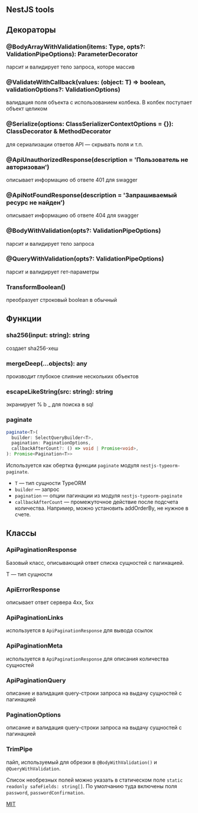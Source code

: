 ## NestJS tools

## Декораторы

### @BodyArrayWithValidation(items: Type<any>, opts?: ValidationPipeOptions): ParameterDecorator
парсит и валидирует тело запроса, которе массив

### @ValidateWithCallback<T>(values: (object: T) => boolean, validationOptions?: ValidationOptions)
валидация поля объекта с использованием колбека. В колбек поступает объект целиком

### @Serialize(options: ClassSerializerContextOptions = {}): ClassDecorator & MethodDecorator
для сериализации ответов API — скрывать поля и т.п.

### @ApiUnauthorizedResponse(description = 'Пользователь не авторизован')
описывает информацию об ответе 401 для swagger

### @ApiNotFoundResponse(description = 'Запрашиваемый ресурс не найден')
описывает информацию об ответе 404 для swagger

### @BodyWithValidation(opts?: ValidationPipeOptions)
парсит и валидирует тело запроса

### @QueryWithValidation(opts?: ValidationPipeOptions)
парсит и валидирует гет-параметры

### TransformBoolean()
преобразует строковый boolean в обычный

## Функции

### sha256(input: string): string
создает sha256-хеш

### mergeDeep(...objects): any
производит глубокое слияние нескольких объектов

### escapeLikeString(src: string): string
экранирует % b _ для поиска в sql

### paginate

```typescript
paginate<T>(
  builder: SelectQueryBuilder<T>,
  pagination: PaginationOptions,
  callbackAfterCount?: () => void | Promise<void>,
): Promise<Pagination<T>>
```

Используется как обертка функции `paginate` модуля `nestjs-typeorm-paginate`.
* `T` — тип сущности TypeORM
* `builder` — запрос
* `pagination` — опции пагинации из модуля `nestjs-typeorm-paginate`
* `callbackAfterCount` — промежуточное действие после подсчета количества. Например, можно установить addOrderBy, не нужное в счете.

## Классы

### ApiPaginationResponse<T>
Базовый класс, описывающий ответ списка сущностей с пагинацией.

T — тип сущности

### ApiErrorResponse
описывает ответ сервера 4xx, 5xx

### ApiPaginationLinks
используется в `ApiPaginationResponse` для вывода ссылок

### ApiPaginationMeta
используется в `ApiPaginationResponse` для описания количества сущностей

### ApiPaginationQuery
описание и валидация query-строки запроса на выдачу сущностей с пагинацией

### PaginationOptions
описание и валидация query-строки запроса на выдачу сущностей с пагинацией

### TrimPipe
пайп, используемый для обрезки в `@BodyWithValidation()` и `@QueryWithValidation`.

Список необрезных полей можно указать в статическом поле `static readonly safeFields: string[]`.
По умолчанию туда включены поля `password`, `passwordConfirmation`.

[MIT](LICENSE)
